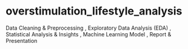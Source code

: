 # overstimulation_lifestyle_analysis
Data Cleaning &amp; Preprocessing ,  Exploratory Data Analysis (EDA) ,  Statistical Analysis &amp; Insights , Machine Learning Model , Report &amp; Presentation 
